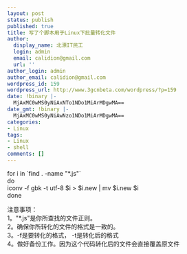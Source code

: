```yaml
---
layout: post
status: publish
published: true
title: 写了个脚本用于Linux下批量转化文件
author:
  display_name: 北漂IT民工
  login: admin
  email: calidion@gmail.com
  url: ''
author_login: admin
author_email: calidion@gmail.com
wordpress_id: 159
wordpress_url: http://www.3gcnbeta.com/wordpress/?p=159
date: !binary |-
  MjAxMC0wMS0yNiAxNTo1NDo1MiArMDgwMA==
date_gmt: !binary |-
  MjAxMC0wMS0yNiAwNzo1NDo1MiArMDgwMA==
categories:
- Linux
tags:
- Linux
- shell
comments: []
---
```

<p>for i in `find . -name "*.js"`<br />
do<br />
iconv -f gbk -t utf-8 $i > $i.new | mv $i.new $i<br />
done</p>
<p>注意事项：<br />
1。"*.js"是你所查找的文件正则。<br />
2。确保你所转化的文件的格式是一致的。<br />
3。-f是要转化的格式， -t是转化后的格式<br />
4。做好备份工作。因为这个代码转化后的文件会直接覆盖原文件</p>
